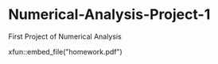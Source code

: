 # Numerical-Analysis-Project-1
First Project of Numerical Analysis

xfun::embed_file("homework.pdf")

